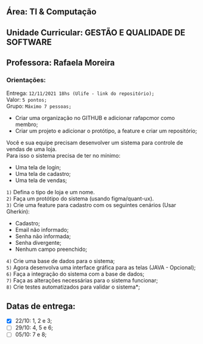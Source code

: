 <h2>Área: TI & Computação</h2>
<h2>Unidade Curricular: GESTÃO E QUALIDADE DE SOFTWARE</h2>
<h2>Professora: Rafaela Moreira</h2>

<h3>Orientações:</h3>

<p>
Entrega: <code>12/11/2021 18hs (Ulife - link do repositório);</code><br>
Valor: <code>5 pontos;</code><br>
Grupo: <code>Máximo 7 pessoas;</code><br>
<ul>
    <li>
        Criar uma organização no GITHUB e adicionar rafapcmor como membro;
    </li>
    <li>
        Criar um projeto e adicionar o protótipo, a feature e criar um repositório;
    </li>
</ul>
</p>

<p>
Você e sua equipe precisam desenvolver um sistema para controle de vendas de uma loja.<br>Para isso o sistema precisa de ter no mínimo:
        <ul>
        <li>
            Uma tela de login;
        </li>
        <li>
            Uma tela de cadastro;
        </li>
        <li>
            Uma tela de vendas;
        </li>
    </ul>
</p>
<p>
<code>1)</code> Defina o tipo de loja e um nome.<br>
<code>2)</code> Faça um protótipo do sistema (usando figma/quant-ux).<br>
<code>3)</code> Crie uma feature para cadastro com os seguintes cenários (Usar Gherkin):
<ul>
<li>
Cadastro;
</li>
<li>
Email não informado;
</li>
<li>
Senha não informada;
</li>
<li>
Senha divergente;
</li>
<li>
Nenhum campo preenchido;
</li>
</ul>
</p>

<p>
<code>4)</code> Crie uma base de dados para o sistema;<br>
<code>5)</code> Agora desenvolva uma interface gráfica para as telas (JAVA - Opcional);<br>
<code>6)</code> Faça a integração do sistema com a base de dados;<br>
<code>7)</code> Faça as alterações necessárias para o sistema funcionar;<br>
<code>8)</code> Crie testes automatizados para validar o sistema*;<br>
</p>

## Datas de entrega:
- [x] 22/10: 1, 2 e 3;
- [ ] 29/10: 4, 5 e 6;
- [ ] 05/10: 7 e 8;
